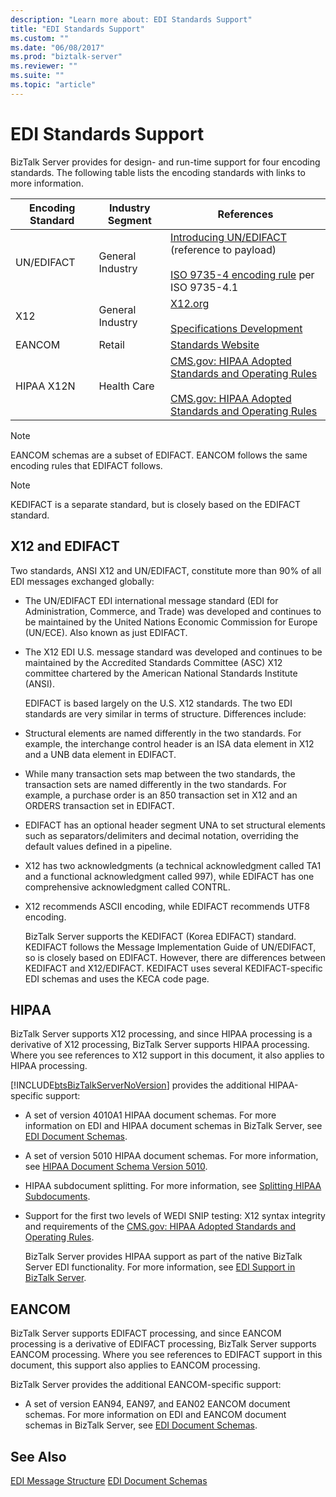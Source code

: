 ```yaml
---
description: "Learn more about: EDI Standards Support"
title: "EDI Standards Support"
ms.custom: ""
ms.date: "06/08/2017"
ms.prod: "biztalk-server"
ms.reviewer: ""
ms.suite: ""
ms.topic: "article"
---
```

# EDI Standards Support
BizTalk Server provides for design- and run-time support for four encoding standards. The following table lists the encoding standards with links to more information.

|Encoding Standard|Industry Segment|References|
|-----------------------|----------------------|----------------|
|UN/EDIFACT|General Industry|[Introducing UN/EDIFACT](https://unece.org/trade/uncefact/introducing-unedifact) (reference to payload)<br /><br /> [ISO 9735-4 encoding rule](https://www.iso.org/obp/ui/#iso:std:iso:9735:-4:ed-2:v1:en) per ISO 9735-4.1|
|X12|General Industry|[X12.org](https://x12.org/)<br /><br /> [Specifications Development](https://go.microsoft.com/fwlink/?LinkId=77535)|
|EANCOM|Retail|[Standards Website](https://go.microsoft.com/fwlink/?LinkId=92861)|
|HIPAA X12N|Health Care|[CMS.gov: HIPAA Adopted Standards and Operating Rules](https://www.cms.gov/Regulations-and-Guidance/Administrative-Simplification/HIPAA-ACA/AdoptedStandardsandOperatingRules)<br /><br /> [CMS.gov: HIPAA Adopted Standards and Operating Rules](https://www.cms.gov/Regulations-and-Guidance/Administrative-Simplification/HIPAA-ACA/AdoptedStandardsandOperatingRules)|

> [!NOTE]
>  EANCOM schemas are a subset of EDIFACT. EANCOM follows the same encoding rules that EDIFACT follows.

> [!NOTE]
>  KEDIFACT is a separate standard, but is closely based on the EDIFACT standard.

## X12 and EDIFACT
 Two standards, ANSI X12 and UN/EDIFACT, constitute more than 90% of all EDI messages exchanged globally:

- The UN/EDIFACT EDI international message standard (EDI for Administration, Commerce, and Trade) was developed and continues to be maintained by the United Nations Economic Commission for Europe (UN/ECE). Also known as just EDIFACT.

- The X12 EDI U.S. message standard was developed and continues to be maintained by the Accredited Standards Committee (ASC) X12 committee chartered by the American National Standards Institute (ANSI).

  EDIFACT is based largely on the U.S. X12 standards. The two EDI standards are very similar in terms of structure. Differences include:

- Structural elements are named differently in the two standards. For example, the interchange control header is an ISA data element in X12 and a UNB data element in EDIFACT.

- While many transaction sets map between the two standards, the transaction sets are named differently in the two standards. For example, a purchase order is an 850 transaction set in X12 and an ORDERS transaction set in EDIFACT.

- EDIFACT has an optional header segment UNA to set structural elements such as separators/delimiters and decimal notation, overriding the default values defined in a pipeline.

- X12 has two acknowledgments (a technical acknowledgment called TA1 and a functional acknowledgment called 997), while EDIFACT has one comprehensive acknowledgment called CONTRL.

- X12 recommends ASCII encoding, while EDIFACT recommends UTF8 encoding.

  BizTalk Server supports the KEDIFACT (Korea EDIFACT) standard. KEDIFACT follows the Message Implementation Guide of UN/EDIFACT, so is closely based on EDIFACT. However, there are differences between KEDIFACT and X12/EDIFACT. KEDIFACT uses several KEDIFACT-specific EDI schemas and uses the KECA code page.

## HIPAA
 BizTalk Server supports X12 processing, and since HIPAA processing is a derivative of X12 processing, BizTalk Server supports HIPAA processing. Where you see references to X12 support in this document, it also applies to HIPAA processing.

 [!INCLUDE[btsBizTalkServerNoVersion](../includes/btsbiztalkservernoversion-md.md)] provides the additional HIPAA-specific support:

- A set of version 4010A1 HIPAA document schemas. For more information on EDI and HIPAA document schemas in BizTalk Server, see [EDI Document Schemas](../core/edi-document-schemas.md).

- A set of version 5010 HIPAA document schemas. For more information, see [HIPAA Document Schema Version 5010](../core/hipaa-document-schema-version-5010.md).

- HIPAA subdocument splitting. For more information, see [Splitting HIPAA Subdocuments](../core/splitting-hipaa-subdocuments.md).

- Support for the first two levels of WEDI SNIP testing: X12 syntax integrity and requirements of the [CMS.gov: HIPAA Adopted Standards and Operating Rules](https://www.cms.gov/Regulations-and-Guidance/Administrative-Simplification/HIPAA-ACA/AdoptedStandardsandOperatingRules).

  BizTalk Server provides HIPAA support as part of the native BizTalk Server EDI functionality. For more information, see [EDI Support in BizTalk Server](../core/edi-support-in-biztalk-server2.md).

## EANCOM
 BizTalk Server supports EDIFACT processing, and since EANCOM processing is a derivative of EDIFACT processing, BizTalk Server supports EANCOM processing. Where you see references to EDIFACT support in this document, this support also applies to EANCOM processing.

 BizTalk Server provides the additional EANCOM-specific support:

-   A set of version EAN94, EAN97, and EAN02 EANCOM document schemas. For more information on EDI and EANCOM document schemas in BizTalk Server, see [EDI Document Schemas](../core/edi-document-schemas.md).

## See Also
 [EDI Message Structure](../core/edi-message-structure.md)
 [EDI Document Schemas](../core/edi-document-schemas.md)

